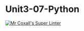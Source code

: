 # Unit3-07-Python
[![Mr Coxall's Super Linter](https://github.com/ICS3U-Programming-VanN/Unit3-07-Python/workflows/Mr%20Coxall's%20Super%20Linter/badge.svg)](https://github.com/ICS3U-Programming-VanN/Unit3-07-Python/actions/)